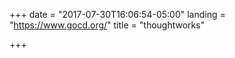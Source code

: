 +++
date = "2017-07-30T16:06:54-05:00"
landing = "https://www.gocd.org/"
title = "thoughtworks"

+++
